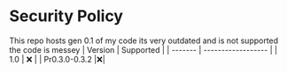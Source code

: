 # Security Policy

This repo hosts gen 0.1 of my code its very outdated and is not supported the code is messey
| Version | Supported          |
| ------- | ------------------ |
| 1.0     | :x: |
| Pr0.3.0-0.3.2  |:x:|


